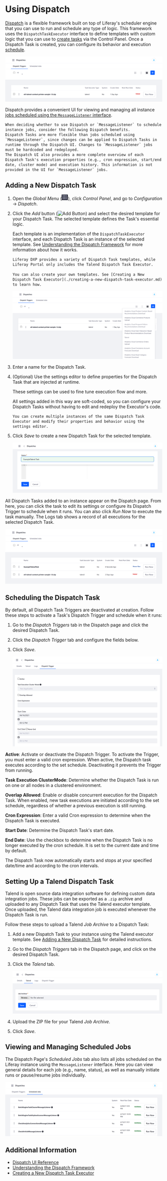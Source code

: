 # Using Dispatch

[Dispatch](https://github.com/liferay/liferay-portal/tree/master/modules/apps/dispatch) is a flexible framework built on top of Liferay's scheduler engine that you can use to run and schedule any type of logic. This framework uses the `DispatchTaskExecutor` interface to define templates with custom logic that you can use to [create tasks](#adding-a-new-dispatch-task) via the Control Panel. Once a Dispatch Task is created, you can configure its behavior and execution [schedule](#scheduling-the-dispatch-task).

![Add and manage Dispatch Tasks via the Dispatch page.](./using-dispatch/images/01.png)

Dispatch provides a convenient UI for viewing and managing all instance [jobs scheduled using the `MessageListener` interface](#viewing-and-managing-scheduled-jobs).

```{note}
When deciding whether to use Dispatch or `MessageListener` to schedule instance jobs, consider the following Dispatch benefits.
Dispatch Tasks are more flexible than jobs scheduled using `MessageListener`, since changes can be applied to Dispatch Tasks in runtime through the Dispatch UI. Changes to `MessageListener` jobs must be hardcoded and redeployed. 
The Dispatch UI also provides a more complete overview of each Dispatch Task's execution properties (e.g., cron expression, start/end date, cluster mode) and execution history. This information is not provided in the UI for `MessageListener` jobs.
```

## Adding a New Dispatch Task

1. Open the *Global Menu* (![Global Menu](../../../images/icon-applications-menu.png)), click *Control Panel*, and go to *Configuration* &rarr; *Dispatch*.

1. Click the *Add* button (![Add Button](../../../images/icon-add.png)) and select the desired template for your Dispatch Task. The selected template defines the Task's essential logic.

   Each template is an implementation of the `DispatchTaskExecutor` interface, and each Dispatch Task is an instance of the selected template. See [Understanding the Dispatch Framework](./understanding-the-dispatch-framework.md) for more information about how it works.

   ```{note}
   Liferay DXP provides a variety of Dispatch Task templates, while Liferay Portal only includes the Talend Dispatch Task Executor.

   You can also create your own templates. See [Creating a New Dispatch Task Executor](./creating-a-new-dispatch-task-executor.md) to learn how.
   ```

   ![Click the Add button and select a Dispatch Task Executor template for your Dispatch Task.](./using-dispatch/images/02.png)

1. Enter a name for the Dispatch Task.

1. (Optional) Use the settings editor to define properties for the Dispatch Task that are injected at runtime.

   These settings can be used to fine tune execution flow and more.

   All settings added in this way are soft-coded, so you can configure your Dispatch Tasks without having to edit and redeploy the Executor's code.

   ```{tip}
   You can create multiple instances of the same Dispatch Task Executor and modify their properties and behavior using the settings editor.
   ```

1. Click *Save* to create a new Dispatch Task for the selected template.

   ![Enter a name and optionally use the settings editor to define properties for the Dispatch Task.](./using-dispatch/images/03.png)

All Dispatch Tasks added to an instance appear on the Dispatch page. From here, you can click the task to edit its settings or configure its Dispatch Trigger to schedule when it runs. You can also click *Run Now* to execute the task manually. The Logs tab shows a record of all executions for the selected Dispatch Task.

![View, manage, and configure all instance Dispatch Tasks from the Dispatch page.](./using-dispatch/images/04.png)

## Scheduling the Dispatch Task

By default, all Dispatch Task Triggers are deactivated at creation. Follow these steps to activate a Task's Dispatch Trigger and schedule when it runs:

1. Go to the *Dispatch Triggers* tab in the Dispatch page and click the desired Dispatch Task.

1. Click the *Dispatch Trigger* tab and configure the fields below.

1. Click *Save*.

   ![Schedule when the Dispatch Task runs.](./using-dispatch/images/05.png)

**Active**: Activate or deactivate the Dispatch Trigger. To activate the Trigger, you must enter a valid cron expression. When active, the Dispatch task executes according to the set schedule. Deactivating it prevents the Trigger from running.

**Task Execution ClusterMode**: Determine whether the Dispatch Task is run on one or all nodes in a clustered environment.

**Overlap Allowed**: Enable or disable  concurrent execution for the Dispatch Task. When enabled, new task executions are initiated according to the set schedule, regardless of whether a previous execution is still running.

**Cron Expression**: Enter a valid Cron expression to determine when the Dispatch Task is executed.

**Start Date**: Determine the Dispatch Task's start date.

**End Date**: Use the checkbox to determine when the Dispatch Task is no longer executed by the cron schedule. It is set to the current date and time by default.

The Dispatch Task now automatically starts and stops at your specified date/time and according to the cron intervals.

## Setting Up a Talend Dispatch Task

Talend is open source data integration software for defining custom data integration jobs. These jobs can be exported as a `.zip` archive and uploaded to any Dispatch Task that uses the Talend executor template. Once uploaded, the Talend data integration job is executed whenever the Dispatch Task is run.

Follow these steps to upload a Talend *Job Archive* to a Dispatch Task:

1. Add a new Dispatch Task to your instance using the Talend executor template. See [Adding a New Dispatch Task](#adding-a-new-dispatch-task) for detailed instructions.

1. Go to the *Dispatch Triggers* tab in the Dispatch page, and click on the desired Dispatch Task.

1. Click the *Talend* tab.

   ![Click the Talend tab, and upload your Talend Job Archive](./using-dispatch/images/06.png)

1. Upload the ZIP file for your Talend *Job Archive*.

1. Click *Save*.

## Viewing and Managing Scheduled Jobs

The Dispatch Page's *Scheduled Jobs* tab also lists all jobs scheduled on the Liferay instance using the `MessageListener` interface. Here you can view general details for each job (e.g., name, status), as well as manually initiate runs or pause/resume jobs individually.

![View all jobs scheduled using the MessageListener interface.](./using-dispatch/images/07.png)

## Additional Information

* [Dispatch UI Reference](./dispatch-ui-reference.md)
* [Understanding the Dispatch Framework](./understanding-the-dispatch-framework.md)
* [Creating a New Dispatch Task Executor](./creating-a-new-dispatch-task-executor.md)

